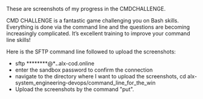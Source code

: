 These are screenshots of my progress in the CMDCHALLENGE.

CMD CHALLENGE is a fantastic game challenging you on Bash skills. Everything is done via the command line and the questions are becoming increasingly complicated. It’s excellent training to improve your command line skills!

Here is the SFTP command line followed to upload the screenshots:
  * sftp ********@*******.******.alx-cod.online
  * enter the sandbox password to confirm the connection
  * navigate to the directory where I want to upload the screenshots, cd alx-system_engineering-devops/command_line_for_the_win
  * Upload the screenshots by the command "put".
